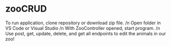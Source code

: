 # zooCRUD
To run application, clone repository or download zip file. /n
Open folder in VS Code or Visual Studio /n
With ZooController opened, start program. /n
Use post, get, update, delete, and get all endpoints to edit the animals in our zoo!
